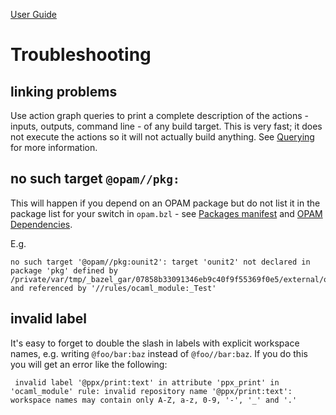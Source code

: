 [User Guide](index.md)

# Troubleshooting

## linking problems

Use action graph queries to print a complete description of the
actions - inputs, outputs, command line - of any build target. This is
very fast; it does not execute the actions so it will not actually
build anything.  See [Querying](querying.md) for more information.

## no such target `@opam//pkg:`

This will happen if you depend on an OPAM package but do not list it
in the package list for your switch in `opam.bzl` - see [Packages manifest](bootstrap.md#packages-manifest) and [OPAM Dependencies](dependencies_opam.md).

E.g.

```
no such target '@opam//pkg:ounit2': target 'ounit2' not declared in package 'pkg' defined by /private/var/tmp/_bazel_gar/07858b33091346eb9c40f9f55369f0e5/external/opam/pkg/BUILD.bazel and referenced by '//rules/ocaml_module:_Test'
```

## invalid label

It's easy to forget to double the slash in labels with explicit
workspace names, e.g. writing `@foo/bar:baz` instead of `@foo//bar:baz`.  If you do this you will get an error like the following:

```
 invalid label '@ppx/print:text' in attribute 'ppx_print' in 'ocaml_module' rule: invalid repository name '@ppx/print:text': workspace names may contain only A-Z, a-z, 0-9, '-', '_' and '.'
 ```